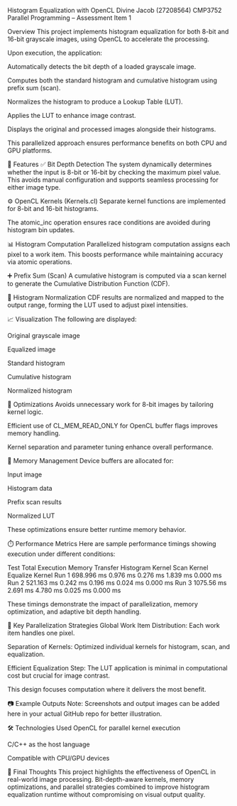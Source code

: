 Histogram Equalization with OpenCL
Divine Jacob (27208564)
CMP3752 Parallel Programming – Assessment Item 1

Overview
This project implements histogram equalization for both 8-bit and 16-bit grayscale images, using OpenCL to accelerate the processing.

Upon execution, the application:

Automatically detects the bit depth of a loaded grayscale image.

Computes both the standard histogram and cumulative histogram using prefix sum (scan).

Normalizes the histogram to produce a Lookup Table (LUT).

Applies the LUT to enhance image contrast.

Displays the original and processed images alongside their histograms.

This parallelized approach ensures performance benefits on both CPU and GPU platforms.

📁 Features
✅ Bit Depth Detection
The system dynamically determines whether the input is 8-bit or 16-bit by checking the maximum pixel value. This avoids manual configuration and supports seamless processing for either image type.

⚙️ OpenCL Kernels (Kernels.cl)
Separate kernel functions are implemented for 8-bit and 16-bit histograms.

The atomic_inc operation ensures race conditions are avoided during histogram bin updates.

📊 Histogram Computation
Parallelized histogram computation assigns each pixel to a work item. This boosts performance while maintaining accuracy via atomic operations.

➕ Prefix Sum (Scan)
A cumulative histogram is computed via a scan kernel to generate the Cumulative Distribution Function (CDF).

🧮 Histogram Normalization
CDF results are normalized and mapped to the output range, forming the LUT used to adjust pixel intensities.

📈 Visualization
The following are displayed:

Original grayscale image

Equalized image

Standard histogram

Cumulative histogram

Normalized histogram

🧠 Optimizations
Avoids unnecessary work for 8-bit images by tailoring kernel logic.

Efficient use of CL_MEM_READ_ONLY for OpenCL buffer flags improves memory handling.

Kernel separation and parameter tuning enhance overall performance.

🧮 Memory Management
Device buffers are allocated for:

Input image

Histogram data

Prefix scan results

Normalized LUT

These optimizations ensure better runtime memory behavior.

⏱️ Performance Metrics
Here are sample performance timings showing execution under different conditions:

Test	Total Execution	Memory Transfer	Histogram Kernel	Scan Kernel	Equalize Kernel
Run 1	698.996 ms	0.976 ms	0.276 ms	1.839 ms	0.000 ms
Run 2	521.163 ms	0.242 ms	0.196 ms	0.024 ms	0.000 ms
Run 3	1075.56 ms	2.691 ms	4.780 ms	0.025 ms	0.000 ms

These timings demonstrate the impact of parallelization, memory optimization, and adaptive bit depth handling.

🚀 Key Parallelization Strategies
Global Work Item Distribution: Each work item handles one pixel.

Separation of Kernels: Optimized individual kernels for histogram, scan, and equalization.

Efficient Equalization Step: The LUT application is minimal in computational cost but crucial for image contrast.

This design focuses computation where it delivers the most benefit.

📷 Example Outputs
Note: Screenshots and output images can be added here in your actual GitHub repo for better illustration.

🛠️ Technologies Used
OpenCL for parallel kernel execution

C/C++ as the host language

Compatible with CPU/GPU devices

📌 Final Thoughts
This project highlights the effectiveness of OpenCL in real-world image processing. Bit-depth-aware kernels, memory optimizations, and parallel strategies combined to improve histogram equalization runtime without compromising on visual output quality.

